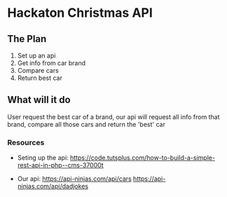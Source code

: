 # Hackaton Christmas API

## The Plan
1. Set up an api
2. Get info from car brand
3. Compare cars
4. Return best car

## What will it do
User request the best car of a brand,
our api will request all info from that brand,
compare all those cars and return the 'best' car


### Resources
- Seting up the api:
  https://code.tutsplus.com/how-to-build-a-simple-rest-api-in-php--cms-37000t

- Our api:
  https://api-ninjas.com/api/cars
  https://api-ninjas.com/api/dadjokes
